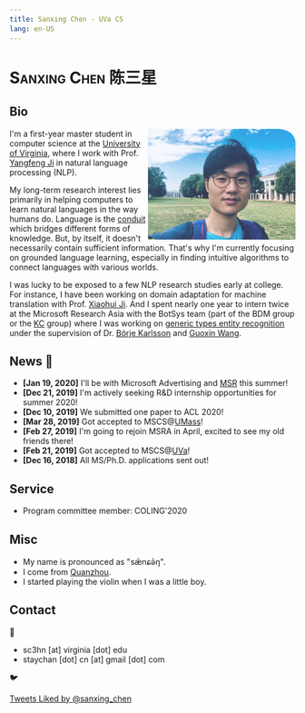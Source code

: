 ```yaml
---
title: Sanxing Chen - UVa CS
lang: en-US
---
```

<link href="https://fonts.googleapis.com/css?family=Noto+Serif+SC" rel="stylesheet">

# <div><p style="font-variant: small-caps; display: inline;">Sanxing Chen</p> <p style="font-family:'Noto Serif SC', serif; display: inline;">陈三星</p></div>

<style type="text/css"> 
@media (min-width: 767px) {
    #myimg {
        width: 260px;
    }
}

@media (max-width: 767px) {
    #myimg {
        width: 128px;
    }
}
</style>


## Bio

<img src="./img/uva.jpg" alt="img" id="myimg" style="float:right;border-radius: 0 12% 0 0;transition: width 0.5s;opacity: 0.8;">

I'm a first-year master student in computer science at the [University of Virginia](https://engineering.virginia.edu/departments/computer-science), where I work with Prof. [Yangfeng Ji](http://yangfengji.net) in natural language processing (NLP).

My long-term research interest lies primarily in helping computers to learn natural languages in the way humans do.
Language is the [conduit](https://en.wikipedia.org/wiki/Conduit_metaphor) which bridges different forms of knowledge.
But, by itself, it doesn't necessarily contain sufficient information.
That's why I'm currently focusing on grounded language learning,
especially in finding intuitive algorithms to connect languages with various worlds.

I was lucky to be exposed to a few NLP research studies early at college.
For instance, I have been working on domain adaptation for machine translation with Prof. [Xiaohui Ji](https://www.researchgate.net/scientific-contributions/69798625_Xiaohui_Ji). 
And I spent nearly one year to intern twice at the Microsoft Research Asia with the BotSys team (part of the BDM group or the [KC](https://www.microsoft.com/en-us/research/group/knowledge-computing/) group) 
where I was working on [generic types entity recognition](https://github.com/Microsoft/Recognizers-Text) under the supervision of Dr. [Börje Karlsson](https://www.microsoft.com/en-us/research/people/borjekar/) and [Guoxin Wang](https://www.microsoft.com/en-us/research/people/guow/).

## News  :tada:

- **[Jan 19, 2020]** I'll be with Microsoft Advertising and [MSR](https://www.microsoft.com/en-us/research/group/deep-learning-group/) this summer!
- **[Dec 21, 2019]** I'm actively seeking R&D internship opportunities for summer 2020!
- **[Dec 10, 2019]** We submitted one paper to ACL 2020!
- **[Mar 28, 2019]** Got accepted to MSCS@[UMass](https://umass.edu)!
- **[Feb 27, 2019]** I'm going to rejoin MSRA in April, excited to see my old friends there!
- **[Feb 21, 2019]** Got accepted to MSCS@[UVa](http://virginia.edu)!
- **[Dec 16, 2018]** All MS/Ph.D. applications sent out!

## Service

- Program committee member: COLING'2020

## Misc

- My name is pronounced as "sǣnɕə̄ŋ".
- I come from [Quanzhou](https://en.wikipedia.org/wiki/Quanzhou).
- I started playing the violin when I was a little boy.


## Contact

:email:

- sc3hn [at] virginia [dot] edu
- staychan [dot] cn [at] gmail [dot] com

:bird:

<a class="twitter-timeline" data-lang="en" data-width="390" data-height="600" data-theme="light" data-link-color="#e57200" href="https://twitter.com/sanxing_chen/likes?ref_src=twsrc%5Etfw">Tweets Liked by @sanxing_chen</a> <script async src="https://platform.twitter.com/widgets.js" charset="utf-8"></script>